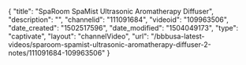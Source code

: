 {
    "title": "SpaRoom SpaMist Ultrasonic Aromatherapy Diffuser",
    "description": "",
    "channelid": "111091684",
    "videoid": "109963506",
    "date_created": "1502517596",
    "date_modified": "1504049173",
    "type": "captivate",
    "layout": "channelVideo",
    "url": "\/bbbusa-latest-videos\/sparoom-spamist-ultrasonic-aromatherapy-diffuser-2-notes\/111091684-109963506"
}